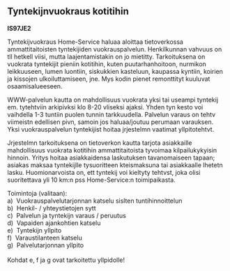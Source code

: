 Tyntekijnvuokraus kotitihin
---------------------------

**IS97JE2**

Tyntekijvuokraus Home-Service haluaa aloittaa tietoverkossa
ammattitaitoisten tyntekijiden vuokrauspalvelun. Henkilkunnan vahvuus on
tll hetkell viisi, mutta laajentamistakin on jo mietitty. Tarkoituksena
on vuokrata tyntekijit pieniin kotitihin, kuten puutarhanhoitoon,
nurmikon leikkuuseen, lumen luontiin, siskukkien kasteluun, kaupassa
kyntiin, koirien ja kissojen ulkoiluttamiseen, jne. Mys kodin pienet
remonttityt kuuluvat osaamisalueeseen.

WWW-palvelun kautta on mahdollisuus vuokrata yksi tai useampi tyntekij
em. tytehtviin arkipivksi klo 8-20 vliseksi ajaksi. Yhden tyn kesto voi
vaihdella 1-3 tuntiin puolen tunnin tarkkuudella. Palvelun varaus on
tehtv viimeistn edellisen pivn, samoin jos haluaa/joutuu perumaan
varauksen. Yksi vuokrauspalvelun tyntekijist hoitaa jrjestelmn vaatimat
yllpitotehtvt.

Jrjestelmn tarkoituksena on tietoverkon kautta tarjota asiakkaille
mahdollisuus vuokrata kotitihin ammattitaitoista tyvoimaa
kilpailukykyisin hinnoin. Yritys hoitaa asiakkaidensa laskutuksen
tavanomaiseen tapaan; asiakas maksaa tyntekijlle tysuoritteen
kteismaksuna tai asiakkaalle lhetetn lasku. Huomionarvoista on, ett
tyntekij voi kieltyty tehtvst, joka olisi suoritettava yli 10 km:n pss
Home-Service:n toimipaikasta.

Toimintoja (valitaan): \
a)  Vuokrauspalvelutarjonnan katselu sislten tuntihinnoittelun \
b)  Henkil- / yhteystietojen sytt \
c)  Palvelun ja tyntekijn varaus / peruutus \
d)  Vapaiden ajankohtien katselu \
e)  Tyntekijn yllpito \
f)  Varaustilanteen katselu \
g)  Palvelutarjonnan yllpito \
  \
Kohdat e, f ja g ovat tarkoitettu yllpidolle!
